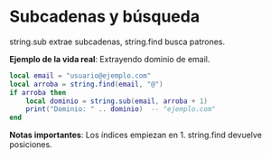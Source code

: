 # Subcadenas y búsqueda

string.sub extrae subcadenas, string.find busca patrones.

**Ejemplo de la vida real**: Extrayendo dominio de email.

```lua
local email = "usuario@ejemplo.com"
local arroba = string.find(email, "@")
if arroba then
    local dominio = string.sub(email, arroba + 1)
    print("Dominio: " .. dominio)  -- "ejemplo.com"
end
```

**Notas importantes**: Los índices empiezan en 1. string.find devuelve posiciones.